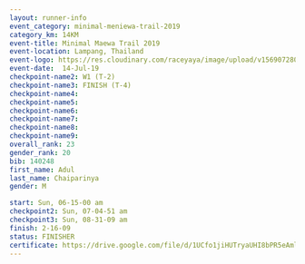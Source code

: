 ```yaml
---
layout: runner-info 
event_category: minimal-meniewa-trail-2019 
category_km: 14KM 
event-title: Minimal Maewa Trail 2019 
event-location: Lampang, Thailand 
event-logo: https://res.cloudinary.com/raceyaya/image/upload/v1569072805/logo/minimal-trail_ktnvsp.jpg 
event-date:  14-Jul-19 
checkpoint-name2: W1 (T-2) 
checkpoint-name3: FINISH (T-4) 
checkpoint-name4: 
checkpoint-name5: 
checkpoint-name6: 
checkpoint-name7: 
checkpoint-name8: 
checkpoint-name9: 
overall_rank: 23
gender_rank: 20
bib: 140248
first_name: Adul
last_name: Chaiparinya
gender: M

start: Sun, 06-15-00 am
checkpoint2: Sun, 07-04-51 am
checkpoint3: Sun, 08-31-09 am
finish: 2-16-09
status: FINISHER
certificate: https://drive.google.com/file/d/1UCfo1jiHUTryaUHI8bPR5eAmlwYWBf_1/view?usp=sharing
---
```

